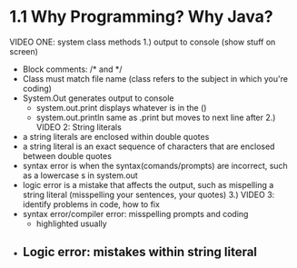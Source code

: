 # 1.1 Why Programming? Why Java? 


VIDEO ONE: system class methods
1.) output to console (show stuff on screen)
- Block comments: /* and */
- Class must match file name (class refers to the subject in which you're coding)
- System.Out generates output to console
    - system.out.print displays whatever is in the ()
    - system.out.println same as .print but moves to next line after
2.) VIDEO 2: String literals
- a string literals are enclosed within double quotes
- a string literal is an exact sequence of characters that are enclosed between double quotes
- syntax error is when the syntax(comands/prompts) are incorrect, such as a lowercase s in system.out
- logic error is a mistake that affects the output, such as mispelling a string literal (misspelling your sentences, your quotes)
3.) VIDEO 3: identify problems in code, how to fix
- syntax error/compiler error: misspelling prompts and coding
    - highlighted usually
- Logic error: mistakes within string literal
    - 
